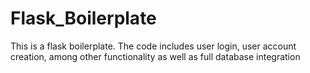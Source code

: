 Flask_Boilerplate
=================

This is a flask boilerplate. The code includes user login, user account creation, among other functionality as well as full database integration

